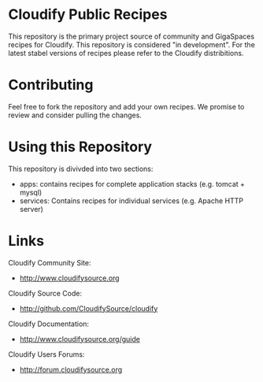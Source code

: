 Cloudify Public Recipes
=======================

This repository is the primary project source of community and GigaSpaces recipes for Cloudify. This repository is considered "in development". For the latest stabel versions of recipes please refer to the Cloudify distribitions. 

Contributing
============

Feel free to fork the repository and add your own recipes. We promise to review and consider pulling the changes.

Using this Repository
=====================

This repository is divivded into two sections: 
* apps: contains recipes for complete application stacks (e.g. tomcat + mysql)
* services: Contains recipes for individual services (e.g. Apache HTTP server) 

Links
=====

Cloudify Community Site:

* http://www.cloudifysource.org

Cloudify Source Code:

* http://github.com/CloudifySource/cloudify

Cloudify Documentation:

* http://www.cloudifysource.org/guide

Cloudify Users Forums: 
* http://forum.cloudifysource.org